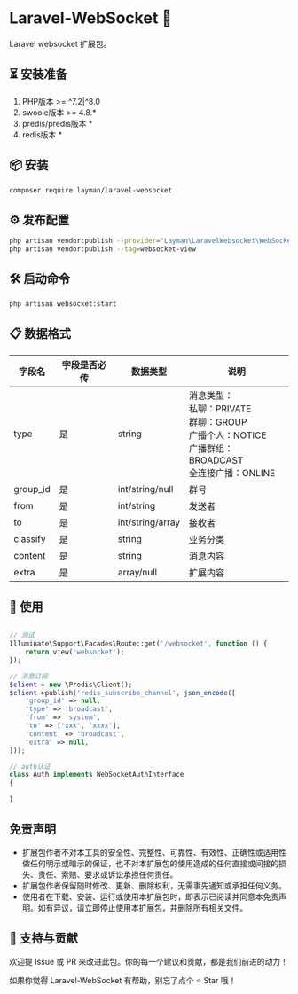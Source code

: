 # Laravel-WebSocket 🔐

Laravel websocket 扩展包。

## ⏳ 安装准备

1. PHP版本 >= ^7.2|^8.0
2. swoole版本 >= 4.8.*
3. predis/predis版本 *
4. redis版本 *

## 📦 安装

```bash
composer require layman/laravel-websocket
```

## ⚙️ 发布配置

```bash
php artisan vendor:publish --provider="Layman\LaravelWebsocket\WebSocketServiceProvider" --tag=websocket
php artisan vendor:publish --tag=websocket-view
```

## 🛠️ 启动命令

```bash
php artisan websocket:start
```

## 📋 数据格式

| 字段名      | 字段是否必传 | 数据类型             | 说明                                                                               |
|----------|--------|------------------|----------------------------------------------------------------------------------|
| type     | 是      | string           | 消息类型：<br>私聊：PRIVATE<br>群聊：GROUP<br>广播个人：NOTICE<br>广播群组：BROADCAST<br>全连接广播：ONLINE |
| group_id | 是      | int/string/null  | 群号                                                                               |
| from     | 是      | int/string       | 发送者                                                                              |
| to       | 是      | int/string/array | 接收者                                                                              |
| classify  | 是      | string           | 业务分类                                                                             |
| content  | 是      | string           | 消息内容                                                                             |
| extra    | 是      | array/null       | 扩展内容                                                                             |



## 🚀 使用

```php

// 测试
Illuminate\Support\Facades\Route::get('/websocket', function () {
    return view('websocket');
});

// 消息订阅
$client = new \Predis\Client();
$client->publish('redis_subscribe_channel', json_encode([
    'group_id' => null,
    'type' => 'broadcast',
    'from' => 'system',
    'to' => ['xxx', 'xxxx'],
    'content' => 'broadcast',
    'extra' => null,
]));

// auth认证
class Auth implements WebSocketAuthInterface
{
    
}
```

## 免责声明

- 扩展包作者不对本工具的安全性、完整性、可靠性、有效性、正确性或适用性做任何明示或暗示的保证，也不对本扩展包的使用造成的任何直接或间接的损失、责任、索赔、要求或诉讼承担任何责任。
- 扩展包作者保留随时修改、更新、删除权利，无需事先通知或承担任何义务。
- 使用者在下载、安装、运行或使用本扩展包时，即表示已阅读并同意本免责声明。如有异议，请立即停止使用本扩展包，并删除所有相关文件。

## 🙌 支持与贡献

欢迎提 Issue 或 PR 来改进此包。你的每一个建议和贡献，都是我们前进的动力！

如果你觉得 Laravel-WebSocket 有帮助，别忘了点个 ⭐ Star 哦！

